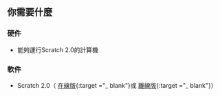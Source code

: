 ## 你需要什麼

### 硬件

+ 能夠運行Scratch 2.0的計算機

### 軟件

+ Scratch 2.0（ [在線版](https://scratch.mit.edu/projects/editor/){:target ="_ blank"}或 [離線版](https://scratch.mit.edu/scratch2download/){:target ="_ blank"}）